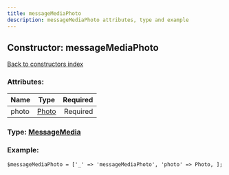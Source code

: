 ```yaml
---
title: messageMediaPhoto
description: messageMediaPhoto attributes, type and example
---
```

## Constructor: messageMediaPhoto  
[Back to constructors index](index.md)



### Attributes:

| Name     |    Type       | Required |
|----------|:-------------:|---------:|
|photo|[Photo](../types/Photo.md) | Required|



### Type: [MessageMedia](../types/MessageMedia.md)


### Example:

```
$messageMediaPhoto = ['_' => 'messageMediaPhoto', 'photo' => Photo, ];
```  

